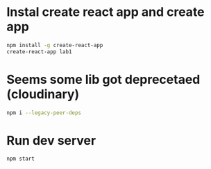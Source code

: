 # Instal create react app and create app
```bash
npm install -g create-react-app
create-react-app lab1
```

# Seems some lib got deprecetaed (cloudinary)
```bash
npm i --legacy-peer-deps
```

# Run dev server
```bash
npm start
```
